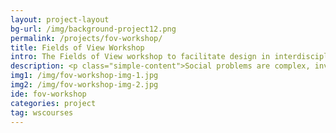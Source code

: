 ```yaml
---
layout: project-layout
bg-url: /img/background-project12.png
permalink: /projects/fov-workshop/
title: Fields of View Workshop
intro: The Fields of View workshop to facilitate design in interdisciplinary spaces,
description: <p class="simple-content">Social problems are complex, involving multiple dimensions. We need people from diverse disciplines, backgrounds, and perspectives to come together to design for these problems. Though bringing together people from different backgrounds is acknowledged as a first-step to a more participatory, bottom-up  approach to design, often such sessions become difficult to manage, and leave participants frustrated at the lack of productive outcomes. The Fields of View workshop involves a guided process that creates a space for participants from diverse backgrounds to design together.</p><p class="simple-content">In game terminology, a field of view refers to what is visible to the player. Fields of View thus refers to the common ground, where different people with different perspectives can come together and have a dialogue. Drawing upon our in-house interdisciplinary methodology, the Fields of View workshop involves a guided process involving two phases — the problem articulation phase and the design phase. The first phase of the workshop, the problem articulation phase, involves participants working through different activities that lets them come up with a commonly agreed upon problem statement. The problem articulation phase is followed by the design phase, where the participants work together to imagine futures and figure out how to design for these transformations.</p>
img1: /img/fov-workshop-img-1.jpg
img2: /img/fov-workshop-img-2.jpg
ide: fov-workshop
categories: project
tag: wscourses
---
```

